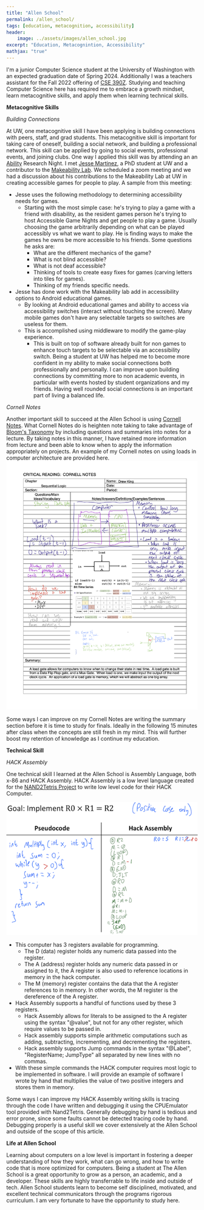 ```yaml
---
title: "Allen School"
permalink: /allen_school/
tags: [education, metacognition, accessibility]
header:
    image: ../assets/images/allen_school.jpg
excerpt: "Education, Metacognintion, Accessibility"
mathjax: "true"
---
```


I'm a junior Computer Science student at the University of Washington with an expected graduation date of Spring 2024.  Additionally I was a teachers assistant for the Fall 2022 offering of [CSE 390Z](https://courses.cs.washington.edu/courses/cse390z/22au/).  Studying and teaching Computer Science here has required me to embrace a growth mindset, learn metacognitive skills, and apply them when learning technical skills.

**Metacognitive Skills**

*Building Connections*

At UW, one metacognitive skill I have been applying is building connections with peers, staff, and grad students.  This metacognitive skill is important for taking care of oneself, building a social network, and building a professional network.  This skill can be applied by going to social events, professional events, and joining clubs.  One way I applied this skill was by attending an an [Ability](https://ability.cs.washington.edu) Research Night.  I met [Jesse Martinez](https://homes.cs.washington.edu/~jessejm/), a PhD student at UW and a contributor to the [Makeability Lab](https://makeabilitylab.cs.washington.edu/member/jessemartinez/).  We scheduled a zoom meeting and we had a discussion about his contributions to the Makeability Lab at UW in creating accessible games for people to play.  A sample from this meeting:
* Jesse uses the following methodology to determining accessibility needs for games.
  + Starting with the most simple case: he's trying to play a game with a friend with disability, as the resident games person he's trying to host Accessible Game Nights and get people to play a game.  Usually choosing the game arbitrarily depending on what can be played accessibly vs what we want to play.  He is finding ways to make the games he owns be more accessible to his friends.  Some questions he asks are:
    - What are the different mechanics of the game?  
    - What is not blind accessible?  
    - What is not deaf accessible?
    - Thinking of tools to create easy fixes for games (carving letters into tiles for games).
    - Thinking of my friends specific needs.
* Jesse has done work with the Makeability lab add in accessibility options to Android educational games.
  + By looking at Android educational games and ability to access via accessibility switches (interact without touching the screen).  Many mobile games don't have any selectable targets so switches are useless for them.
  + This is accomplished using middleware to modify the game-play experience.
    - This is built on top of software already built for non games to enhance touch targets to be selectable via an accessibility switch.
Being a student at UW has helped me to become more confident in my ability to make social connections both professionally and personally.  I can improve upon building connections by committing more to non academic events, in particular with events hosted by student organizations and my friends.  Having well rounded social connections is an important part of living a balanced life.

*Cornell Notes*

Another important skill to succeed at the Allen School is using [Cornell Notes](https://lsc.cornell.edu/wp-content/uploads/2016/10/Cornell-NoteTaking-System.pdf).  What Cornell Notes do is heighten note taking to take advantage of [Bloom's Taxonomy](https://cft.vanderbilt.edu/guides-sub-pages/blooms-taxonomy/) by including questions and summaries into notes for a lecture.  By taking notes in this manner, I have retained more information from lecture and been able to know when to apply the information appropriately on projects.  An example of my Cornell notes on using loads in computer architecture are provided here. ![Cornell Notes](../assets/images/cornell_notes.png)

Some ways I can improve on my Cornell Notes are writing the summary section before it is time to study for finals.  Ideally in the following 15 minutes after class when the concepts are still fresh in my mind.  This will further boost my retention of knowledge as I continue my education.

**Technical Skill**

*HACK Assembly*

One technical skill I learned at the Allen School is Assembly Language, both x-86 and HACK Assembly.  HACK Assembly is a low level language created for the [NAND2Tetris Project](https://www.nand2tetris.org/software) to write low level code for their HACK Computer.

![Hack Assembly](../assets/images/hack_assembly2.png)

  * This computer has 3 registers available for programming.
    + The D (data) register holds any numeric data passed into the register.
    + The A (address) register holds any numeric data passed in or assigned to it, the A register is also used to reference locations in memory in the hack computer.
    + The M (memory) register contains the data that the A register references to in memory.  In other words, the M register is the dereference of the A register.
  * Hack Assembly supports a handful of functions used by these 3 registers.
    + Hack Assembly allows for literals to be assigned to the A register using the syntax "@value", but not for any other register, which require values to be passed in.
    + Hack assembly supports simple arithmetic computations such as adding, subtracting, incrementing, and decrementing the registers.
    + Hack assembly supports Jump commands in the syntax "@Label", "RegisterName; JumpType" all separated by new lines with no commas.
  * With these simple commands the HACK computer requires most logic to be implemented in software.  I will provide an example of software I wrote by hand that multiplies the value of two positive integers and stores them in memory.

Some ways I can improve my HACK Assembly writing skills is tracing through the code I have written and debugging it using the CPUEmulator tool provided with Nand2Tetris.  Generally debugging by hand is tedious and error prone, since some faults cannot be detected tracing code by hand.  Debugging properly is a useful skill we cover extensively at the Allen School and outside of the scope of this article.

**Life at Allen School**

Learning about computers on a low level is important in fostering a deeper understanding of how they work, what can go wrong, and how to write code that is more optimized for computers.  Being a student at The Allen School is a great opportunity to grow as a person, an academic, and a developer.  These skills are highly transferrable to life inside and outside of tech.  Allen School students learn to become self disciplined, motivated, and excellent technical communicators through the programs rigorous curriculum.  I am very fortunate to have the opportunity to study here.